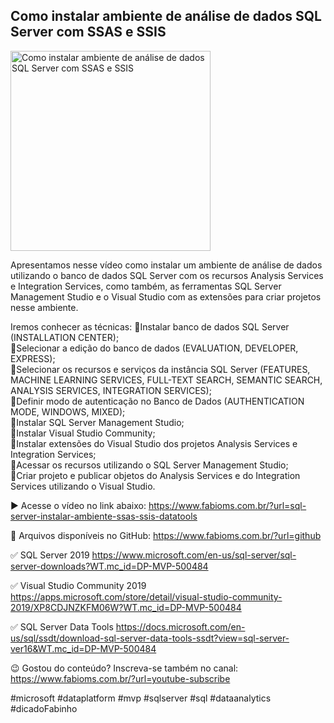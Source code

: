 ## Como instalar ambiente de análise de dados SQL Server com SSAS e SSIS 

<img src="https://fabioms.com.br//uploads/youtube/Slide81.png" alt="Como instalar ambiente de análise de dados SQL Server com SSAS e SSIS " title="SQL Server" width="320"/>

Apresentamos nesse vídeo como instalar um ambiente de análise de dados utilizando o banco de dados SQL Server com os recursos Analysis Services e Integration Services, como também, as ferramentas SQL Server Management Studio e o Visual Studio com as extensões para criar projetos nesse ambiente.

Iremos conhecer as técnicas: 
🔹Instalar banco de dados SQL Server (INSTALLATION CENTER);  
🔹Selecionar a edição do banco de dados (EVALUATION, DEVELOPER, EXPRESS);  
🔹Selecionar os recursos e serviços da instância SQL Server (FEATURES, MACHINE LEARNING SERVICES, FULL-TEXT SEARCH, SEMANTIC SEARCH, ANALYSIS SERVICES, INTEGRATION SERVICES);  
🔹Definir modo de autenticação no Banco de Dados (AUTHENTICATION MODE, WINDOWS, MIXED);  
🔹Instalar SQL Server Management Studio;  
🔹Instalar Visual Studio Community;  
🔹Instalar extensões do Visual Studio dos projetos Analysis Services e Integration Services;  
🔹Acessar os recursos utilizando o SQL Server Management Studio;  
🔹Criar projeto e publicar objetos do Analysis Services e do Integration Services utilizando o Visual Studio.  

▶️ Acesse o vídeo no link abaixo:
https://www.fabioms.com.br/?url=sql-server-instalar-ambiente-ssas-ssis-datatools

📁 Arquivos disponíveis no GitHub:
https://www.fabioms.com.br/?url=github

✅ SQL Server 2019
https://www.microsoft.com/en-us/sql-server/sql-server-downloads?WT.mc_id=DP-MVP-500484

✅ Visual Studio Community 2019
https://apps.microsoft.com/store/detail/visual-studio-community-2019/XP8CDJNZKFM06W?WT.mc_id=DP-MVP-500484

✅ SQL Server Data Tools
https://docs.microsoft.com/en-us/sql/ssdt/download-sql-server-data-tools-ssdt?view=sql-server-ver16&WT.mc_id=DP-MVP-500484

😉 Gostou do conteúdo? Inscreva-se também no canal:
https://www.fabioms.com.br/?url=youtube-subscribe

#microsoft #dataplatform #mvp #sqlserver #sql #dataanalytics #dicadoFabinho 
